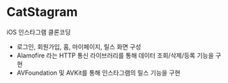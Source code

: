 # CatStagram
iOS 인스타그램 클론코딩

- 로그인, 회원가입, 홈, 마이페이지, 릴스 화면 구성
- Alamofire 라는 HTTP 통신 라이브러리를 통해 데이터 조회/삭제/등록 기능을 구현
- AVFoundation 및 AVKit를 통해 인스타그램의 릴스 기능을 구현
